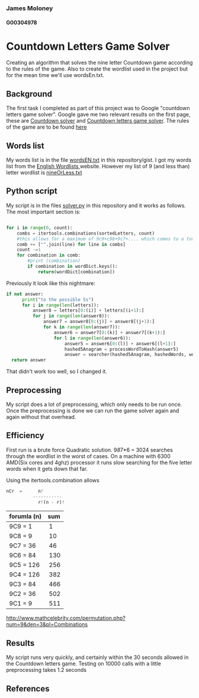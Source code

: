 ### James Moloney
#### G00304978

# Countdown Letters Game Solver
Creating an algorithm that solves the nine letter Countdown game according to the rules of the game.
Also to create the wordlist used in the project but for the mean time we'll use wordsEn.txt.


## Background
The first task I completed as part of this project was to Google "countdown letters game solver".
Google gave me two relevant results on the first page, these are [Countdown solver][1] and [Countdown letters game solver][2].
The rules of the game are to be found [here][4]


## Words list
My words list is in the file [wordsEN.txt](wordsEn.txt) in this repository/gist.
I got my words list from the [English Wordlists ][3] website.
However my list of 9 (and less than) letter wordlist is [nineOrLess.txt](nineOrLess.txt)


## Python script
My script is in the files [solver.py](solver.py) in this repository and it works as follows.
The most important section is:

```python

for i in range(0, count):
    combs = itertools.combinations(sortedLetters, count)
    #this allows for a maximum of 9c9+c98+9c7+.... which comes to a totol of 502 maximum calls to the
    comb += ["".join(line) for line in combs]
    count -=1
    for combination in comb:
        #print (combination)
        if combination in wordDict.keys():
            return(wordDict[combination])


```




Previously it look like this nightmare:
```python
if not answer:
      print("to the possible 5s")
      for i in range(len(letters)):
          answer8 = letters[0:(i)] + letters[(i+1):]
          for j in range(len(answer8)):
              answer7 = answer8[0:(j)] + answer8[(j+1):]
              for k in range(len(answer7)):
                  answer6 = answer7[0:(k)] + answer7[(k+1):]
                  for l in range(len(answer6)):
                      answer5 = answer6[0:(l)] + answer6[(l+1):]
                      hashed5Anagram = processWordToHash(answer5)
                      answer = searcher(hashed5Anagram, hashedWords, wordList)
  return answer


```
That didn't work too well, so I changed it.

## Preprocessing
My script does a lot of preprocessing, which only needs to be run once.
Once the preprocessing is done we can run the game solver again and again without that overhead.

## Efficiency
First run is a brute force Quadratic solution. 9*8*7*6 = 3024 searches through the wordlist in the worst of cases.
On a machine with 6300 AMD(Six cores and 4ghz) processor it runs slow searching for the five letter words when it gets down that far.


Using the itertools.combination allows
```python
nCr  =  	n!
          -----------
         	r!(n - r)!
```

| forumla (n)  | sum   |
|----------|------------|
| 9C9 = 1  |  &nbsp;1   |
| 9C8 = 9  |  &nbsp;10  |
| 9C7 = 36 |  &nbsp;46  |
| 9C6 = 84 |  &nbsp;130 |
| 9C5 = 126| &nbsp;256  |
| 9C4 = 126| &nbsp;382  |
| 9C3 = 84 | &nbsp;466  |
| 9C2 = 36 | &nbsp;502  | possible maximum iterations
| 9C1 = 9  | &nbsp;511  |

http://www.mathcelebrity.com/permutation.php?num=9&den=3&pl=Combinations


## Results
My script runs very quickly, and certainly within the 30 seconds allowed in the Countdown letters game.
Testing on 10000 calls with a little preprocessing takes 1.2 seconds



## References
[1]: http://incoherency.co.uk/countdown/
[2]: http://datagenetics.com/blog/august52014/index.html
[3]: http://www-01.sil.org/linguistics/wordlists/english/
[4]: https://en.wikipedia.org/wiki/Countdown_(game_show)#Letters_round
